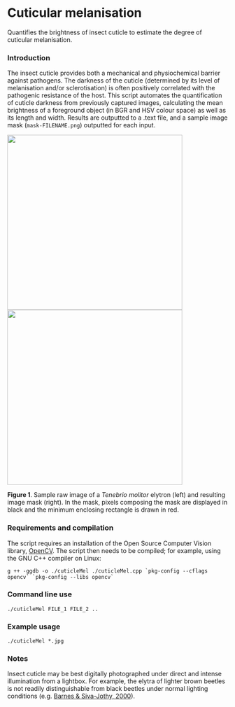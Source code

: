 # Cuticular melanisation
Quantifies the brightness of insect cuticle to estimate the degree of cuticular melanisation.

### Introduction
The insect cuticle provides both a mechanical and physiochemical barrier against pathogens. The darkness of the cuticle (determined by its level of melanisation and/or sclerotisation) is often positively correlated with the pathogenic resistance of the host. This script automates the quantification of cuticle darkness from previously captured images, calculating the mean brightness of a foreground object (in BGR and HSV colour space) as well as its length and width. Results are outputted to a .text file, and a sample image mask (`mask-FILENAME.png`) outputted for each input.

<img src="https://cloud.githubusercontent.com/assets/17113779/14171680/13bc20c8-f72c-11e5-8445-416986e6260a.jpg" width="400">
<img src="https://cloud.githubusercontent.com/assets/17113779/14171681/13ff3e94-f72c-11e5-8c8f-7f395b562221.jpg" width="400">

**Figure 1**. Sample raw image of a *Tenebrio molitor* elytron (left) and resulting image mask (right). In the mask, pixels composing the mask are displayed in black and the minimum enclosing rectangle is drawn in red.


### Requirements and compilation
The script requires an installation of the Open Source Computer Vision library, [OpenCV](http://opencv.org/quickstart.html.). The script then needs to be compiled; for example, using the GNU C++ compiler on Linux:

```g ++ -ggdb -o ./cuticleMel ./cuticleMel.cpp `pkg-config --cflags opencv` `pkg-config --libs opencv` ```

### Command line use

```./cuticleMel FILE_1 FILE_2 ..```

### Example usage

```./cuticleMel *.jpg```

### Notes
Insect cuticle may be best digitally photographed under direct and intense illumination from a lightbox. For example, the elytra of lighter brown beetles is not readily distinguishable from black beetles under normal lighting conditions (e.g. [Barnes & Siva-Jothy, 2000](http://rspb.royalsocietypublishing.org/content/267/1439/177.short)).
